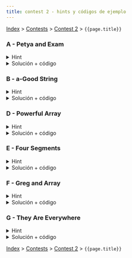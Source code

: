 ```yaml
---
title: contest 2 - hints y códigos de ejemplo
---
```


[Index](../index) > [Contests](../contests) > [Contest 2](../contests#contest-2) > ```{{page.title}}```

### A - Petya and Exam
<details> 
  <summary>Hint</summary>
  Los eventos interesantes son los momentos en que las preguntas se convierten en obligatorias. Diseña un algoritmo que se ponga en todos esos momentos interesantes.
</details>
<details> 
  <summary>Solución + código</summary>
  Ordenamos las preguntas por su tiempo en que se vuelven obligatorias. Iteramos sobre las preguntas y mantenemos contadores sobre la cantidad de preguntas obligatorias easy y hard que hay que hacer. Sea t el instante en que un grupo de preguntas se vuelven obligatorias. Un momento interesante es t-1 (uno antes que se vuelvan obligatorias), en dicho instante se maximiza el tiempo disponible para resolver las preguntas obligatorias que vienen antes. Si en t-1 alcanzamos a hacer todas las obligatorias, el tiempo sobrante lo gastamos codiciosamente en las preguntas fáciles y el resto en las difíciles que sobran. <a href="https://github.com/PabloMessina/Competitive-Programming-Material/blob/master/Solved%20problems/Codeforces/1282C_PetyaAndExam.cpp">Código de ejemplo</a>
</details>

### B - a-Good String
<details> 
  <summary>Hint</summary>
  Notemos que podemos usar la misma definición de un string 'a'-good para calcular la minima cantidad de cambios necesarios. Primero decidimos a que lado van puras letras 'a' y luego resolvemos para el resto del string, esta decisión debe ser la que genere el mínimo incluso considerando las futuras decisiones.
</details>
<details> 
  <summary>Solución + código</summary>
  Una forma de resolver el problema es mediante una función recursiva, por ejemplo una función solve(i, j, ch) que decida la mejor forma de cambiar los caracteres entre i y j para que sea 'ch'-good, esta función debe retornar el mejor costo para ese segmento considerando 2 opciones, rellenar la primera mitad con ch y el resto cuesta solve(mid, j, ch + 1) o rellenar la segunda mitad con ch y el resto cuesta solve(i, mid, ch + 1). La complejidad total de esta solución es O(N log N), esto se puede deducir analizando por profundidad, se llega a una profundidad máxima de log N letras y cada profundidad considera entre los segmentos a todos los caracteres (N).
  <a href="https://github.com/BenjaminRubio/CompetitiveProgramming/blob/master/Problems/Codeforces/AGoodString.cpp">Código de ejemplo</a>
</details>

### D - Powerful Array
<details> 
  <summary>Hint</summary>
  Ordenar las queries de forma muy inteligente puede servir.
</details>
<details> 
  <summary>Solución + código</summary>
  <a href="https://cp-algorithms.com/data_structures/sqrt_decomposition.html#toc-tgt-4"> El algoritmo de MO</a>. <a href="https://github.com/PabloMessina/Competitive-Programming-Material/blob/master/Solved%20problems/Codeforces/86D_PowerfulArray.cpp">Código de ejemplo</a>
</details>

### E - Four Segments
<details> 
  <summary>Hint</summary>   
  Consideren todas las características necesarias de los segmentos de un rectángulo.
</details>
<details> 
  <summary>Solución + código</summary>
  Hay muchas formas de resolver este problema, una es revisar que se cumplan las siguientes características: 2 segmentos verticales y 2 horizontales, cantidad de puntos totales igual a 4, todos los segmentos son distintos.
  <a href="https://github.com/BenjaminRubio/CompetitiveProgramming/blob/master/Problems/Codeforces/FourSegments.cpp">Código de ejemplo</a>
</details>

### F - Greg and Array
<details> 
  <summary>Hint</summary>
  Podemos registrar la cantidad de veces que se termina haciendo cada update usando un arreglo de diferencias, la idea es la siguiente, usamos un arreglo U que empieza con 0's y si queremos hacer los updates entre x e y hacemos U[x] += 1, U[y + 1] += 1, luego despues de todas las queries podemos recorrer el arreglo U y la suma de los valores nos entrega la cantidad de veces que se hace cada update.
</details>
<details> 
  <summary>Solución + código</summary>
  Podemos usar la idea del hint 2 veces, una vez para cuantas veces se hace cada update y otra para saber cuanto se le suma a los A[i], en el caso de la segunda se puede tener un arreglo C donde para cada update hacemos C[L[i]] += d[i] * s, C[R[i] + 1] -= d[i] * s, donde L[i], R[i], d[i] son los límites del update i, y s es la variable acumulada del arreglo U. Finalmente la respuesta final se obptiene recorriendo C. La complejidad final de esta solución termina siendo lineal en N y M.
  <a href="https://github.com/BenjaminRubio/CompetitiveProgramming/blob/master/Problems/Codeforces/GregAndArray.cpp">Código de ejemplo</a>
</details>

### G - They Are Everywhere
<details> 
  <summary>Hint</summary>
  Piensen en cómo calcular rápidamente cual es el menor índice j necesario a visitar asumiendo que empiezo a visitar desde i. Esto se hará para cada indice inicial.
</details>
<details> 
  <summary>Solución + código</summary>
  Podemos usar arreglos acumulados de aparición de cada letra, como son letras minúsculas y mayúsculas necesitaremos a lo más 54 arreglos. Luego para cada índice de inicio i, podemos encontrar el menor índice necesario j a partir de una búsqueda binaria, sólo se necesita chequear que cada letra ocurra al menos una vez en el rango. La complejidad final es en el peor caso O(54 * N * log N), lo que pasa en tiempo.
  <a href="https://github.com/BenjaminRubio/CompetitiveProgramming/blob/master/Problems/Codeforces/TheyAreEverywhere.cpp">Código de ejemplo</a>
</details>

<!-- <details> 
  <summary>Hint</summary>   
</details>
<details> 
  <summary>Solución + código</summary>
  <a href="">Código de ejemplo</a>
</details> -->

[Index](../index) > [Contests](../contests) > [Contest 2](../contests#contest-2) > ```{{page.title}}```
